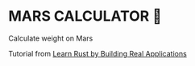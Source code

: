 # MARS CALCULATOR 🧮
Calculate weight on Mars

Tutorial from <a href="https://www.udemy.com/course/rust-fundamentals/">Learn Rust by Building Real Applications</a>